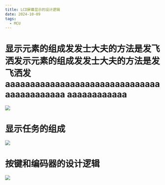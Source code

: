 ```yaml
---
title: LCD屏幕显示的设计逻辑
date: 2024-10-09
tags: 
  - MCU
---
```

<!-- toc -->

# 显示元素的组成发发士大夫的方法是发飞洒发示元素的组成发发士大夫的方法是发飞洒发aaaaaaaaaaaaaaaaaaaaaaaaaaaaaaaaaaaaaaaaaaa  aaaaaaaaaaaa
![](Items.png)  
# 显示任务的组成
![](lcd.png)
# 按键和编码器的设计逻辑
![](keycoder.png)

